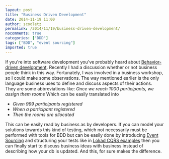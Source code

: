 ```yaml
---
layout: post
title: "Business Driven Development"
date: 2014-11-19 11:00
author: scooletz
permalink: /2014/11/19/business-driven-development/
nocomments: true
categories: ["DDD"]
tags: ["BDD", "event sourcing"]
imported: true
---
```


If you're into software development you've probably heard about [Behavior-driven development](http://en.wikipedia.org/wiki/Behavior-driven_development). Recently I had a discussion whether or not business people think in this way. Fortunately, I was involved in a business workshop, so I could make some observations.
The way mentioned earlier is the only language business uses to define and discuss aspects of their actions. They are some abbreviations like:
*Once we reach 1000 participants, we assign them rooms*
Which can be easily translated into

* *Given 999 participants registered*
* *When a participant registered*
* *Then the rooms are allocated*

This can be easily read by business as by developers.
If you can model your solutions towards this kind of testing, which not necessarily must be performed with tools for BDD but can be easily done by introducing [Event Sourcing](http://martinfowler.com/eaaDev/EventSourcing.html) and structuring your tests like in [Lokad CQRS examples](https://github.com/Lokad/lokad-cqrs/blob/master/SaaS.Domain.Tests/Aggregates/User/lock_user.cs) then you can finally start to discuss business ideas with business instead of describing how your db is updated. And this, for sure makes the difference.
